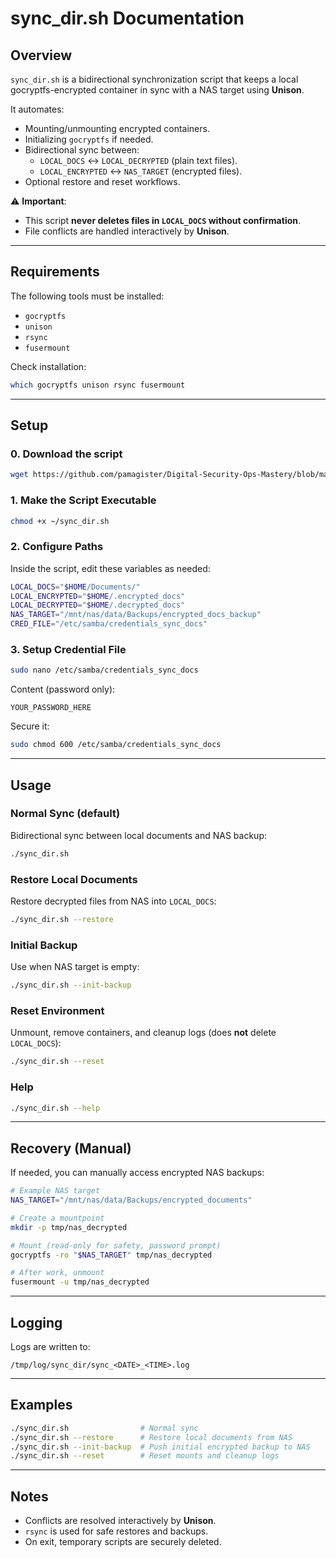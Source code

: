 # sync_dir.sh Documentation

## Overview
`sync_dir.sh` is a bidirectional synchronization script that keeps a local gocryptfs-encrypted container in sync with a NAS target using **Unison**.  

It automates:
- Mounting/unmounting encrypted containers.
- Initializing `gocryptfs` if needed.
- Bidirectional sync between:
  - `LOCAL_DOCS` ↔ `LOCAL_DECRYPTED` (plain text files).
  - `LOCAL_ENCRYPTED` ↔ `NAS_TARGET` (encrypted files).
- Optional restore and reset workflows.

⚠️ **Important**:  
- This script **never deletes files in `LOCAL_DOCS` without confirmation**.  
- File conflicts are handled interactively by **Unison**.

---

## Requirements
The following tools must be installed:
- `gocryptfs`
- `unison`
- `rsync`
- `fusermount`

Check installation:
```bash
which gocryptfs unison rsync fusermount
````

---

## Setup

### 0. Download the script
   ```bash
   wget https://github.com/pamagister/Digital-Security-Ops-Mastery/blob/main/ubuntu-linux-automations/scripts/sync_dir.sh
   ```
   
### 1. Make the Script Executable

```bash
chmod +x ~/sync_dir.sh
```

### 2. Configure Paths

Inside the script, edit these variables as needed:

```bash
LOCAL_DOCS="$HOME/Documents/"
LOCAL_ENCRYPTED="$HOME/.encrypted_docs"
LOCAL_DECRYPTED="$HOME/.decrypted_docs"
NAS_TARGET="/mnt/nas/data/Backups/encrypted_docs_backup"
CRED_FILE="/etc/samba/credentials_sync_docs"
```

### 3. Setup Credential File

```bash
sudo nano /etc/samba/credentials_sync_docs
```

Content (password only):

```
YOUR_PASSWORD_HERE
```

Secure it:

```bash
sudo chmod 600 /etc/samba/credentials_sync_docs
```

---

## Usage

### Normal Sync (default)

Bidirectional sync between local documents and NAS backup:

```bash
./sync_dir.sh
```

### Restore Local Documents

Restore decrypted files from NAS into `LOCAL_DOCS`:

```bash
./sync_dir.sh --restore
```

### Initial Backup

Use when NAS target is empty:

```bash
./sync_dir.sh --init-backup
```

### Reset Environment

Unmount, remove containers, and cleanup logs (does **not** delete `LOCAL_DOCS`):

```bash
./sync_dir.sh --reset
```

### Help

```bash
./sync_dir.sh --help
```

---

## Recovery (Manual)

If needed, you can manually access encrypted NAS backups:

```bash
# Example NAS target
NAS_TARGET="/mnt/nas/data/Backups/encrypted_documents"

# Create a mountpoint
mkdir -p tmp/nas_decrypted

# Mount (read-only for safety, password prompt)
gocryptfs -ro "$NAS_TARGET" tmp/nas_decrypted

# After work, unmount
fusermount -u tmp/nas_decrypted
```

---

## Logging

Logs are written to:

```
/tmp/log/sync_dir/sync_<DATE>_<TIME>.log
```

---

## Examples

```bash
./sync_dir.sh                # Normal sync
./sync_dir.sh --restore      # Restore local documents from NAS
./sync_dir.sh --init-backup  # Push initial encrypted backup to NAS
./sync_dir.sh --reset        # Reset mounts and cleanup logs
```

---

## Notes

* Conflicts are resolved interactively by **Unison**.
* `rsync` is used for safe restores and backups.
* On exit, temporary scripts are securely deleted.

